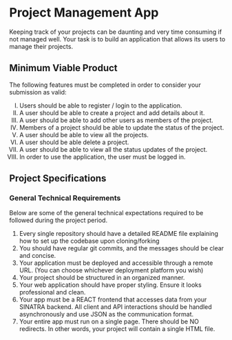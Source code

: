 # Project Management App

Keeping track of your projects can be daunting and very time consuming if not managed well. Your task is to build an application that allows its users to  manage their projects.


## Minimum Viable Product

The following features must be completed in order to consider your submission as valid:

<ol type="I">
  <li>Users should be able to register / login to the application.</li>
  <li>A user should be able to create a project and add details about it.</li>
  <li>A user should be able to add other users as members of the project.</li>
  <li>Members of a project should be able to update the status of the project.</li>
  <li>A user should  be able to view all the projects.</li>
  <li>A user should be able delete a project.</li>
  <li>A user should be able to view all the status updates of the project.</li>
  <li>In order to use the application, the user must be logged in.</li>
</ol>


## Project Specifications

### General Technical Requirements

Below are some of the general technical expectations required to be followed during the project period.

<ol>
  <li>Every single repository should have a detailed README file explaining how to set up the codebase upon cloning/forking </li>
  <li>You should have regular git commits, and the messages should be clear and concise.</li>
  <Li>Your application must be deployed and accessible through a remote URL. (You can choose whichever deployment platform you wish)</li>
  <li>Your project should be structured in an organized manner.</li>
  <li>Your web application should have proper styling. Ensure it looks professional and clean.</li>
  <li>Your app must be a REACT frontend that accesses data from  your SINATRA backend. All client and API interactions should be handled asynchronously  and use JSON as the communication format.</li>
  <li>Your entire app must run on a single page. There should be NO redirects. In other words, your project will contain a single HTML file.</li>
</ol>
